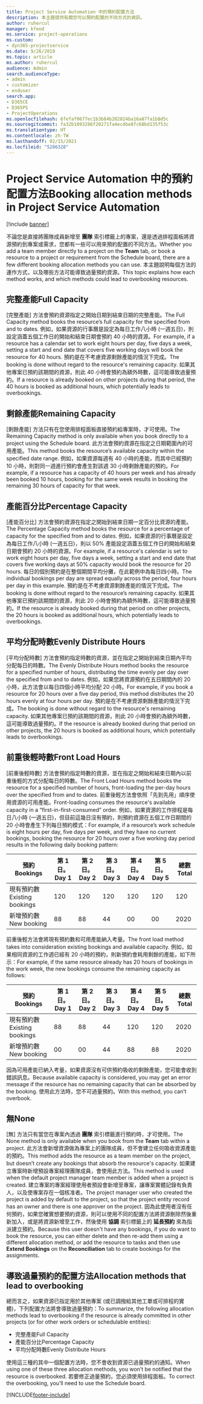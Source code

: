 ```yaml
---
title: Project Service Automation 中的預約配置方法
description: 本主題提供有關您可以預約配置的不同方式的資訊。
author: ruhercul
manager: kfend
ms.service: project-operations
ms.custom:
- dyn365-projectservice
ms.date: 9/26/2019
ms.topic: article
ms.author: ruhercul
audience: Admin
search.audienceType:
- admin
- customizer
- enduser
search.app:
- D365CE
- D365PS
- ProjectOperations
ms.openlocfilehash: 6fefaf0677ec1b3b84b202824ba16a87fa1b8d5c
ms.sourcegitcommit: fa32b1893286f20271fa4ec4be8fc68bd135f53c
ms.translationtype: HT
ms.contentlocale: zh-TW
ms.lasthandoff: 02/15/2021
ms.locfileid: "5286328"
---
```

# <a name="booking-allocation-methods-in-project-service-automation"></a><span data-ttu-id="5a9bf-103">Project Service Automation 中的預約配置方法</span><span class="sxs-lookup"><span data-stu-id="5a9bf-103">Booking allocation methods in Project Service Automation</span></span>

[!include [banner](../includes/psa-now-project-operations.md)]

<span data-ttu-id="5a9bf-104">不論您是直接將團隊成員新增至 **團隊** 索引標籤上的專案，還是透過排程面板將資源預約到專案或需求，您都有一些可以用來預約配置的不同方法。</span><span class="sxs-lookup"><span data-stu-id="5a9bf-104">Whether you add a team member directly to a project on the **Team** tab, or book a resource to a project or requirement from the Schedule board, there are a few different booking allocation methods you can use.</span></span> <span data-ttu-id="5a9bf-105">本主題說明每個方法的運作方式，以及哪些方法可能導致過量預約資源。</span><span class="sxs-lookup"><span data-stu-id="5a9bf-105">This topic explains how each method works, and which methods could lead to overbooking resources.</span></span>

## <a name="full-capacity"></a><span data-ttu-id="5a9bf-106">完整產能</span><span class="sxs-lookup"><span data-stu-id="5a9bf-106">Full Capacity</span></span> 
<span data-ttu-id="5a9bf-107">[完整產能] 方法會預約資源指定之開始日期到結束日期的完整產能。</span><span class="sxs-lookup"><span data-stu-id="5a9bf-107">The Full Capacity method books the resource’s full capacity for the specified from and to dates.</span></span> <span data-ttu-id="5a9bf-108">例如，如果資源的行事曆是設定為每日工作八小時 (一週五日)，則設定涵蓋五個工作日的開始和結束日期會預約 40 小時的資源。</span><span class="sxs-lookup"><span data-stu-id="5a9bf-108">For example, if a resource has a calendar set to work eight hours per day, five days a week, setting a start and end date that covers five working days will book the resource for 40 hours.</span></span> <span data-ttu-id="5a9bf-109">預約是在不考慮資源剩餘產能的情況下完成。</span><span class="sxs-lookup"><span data-stu-id="5a9bf-109">The booking is done without regard to the resource's remaining capacity.</span></span> <span data-ttu-id="5a9bf-110">如果其他專案已預約該期間的資源，則此 40 小時會預約為額外時數，這可能導致過量預約。</span><span class="sxs-lookup"><span data-stu-id="5a9bf-110">If a resource is already booked on other projects during that period, the 40 hours is booked as additional hours, which potentially leads to overbookings.</span></span>

## <a name="remaining-capacity"></a><span data-ttu-id="5a9bf-111">剩餘產能</span><span class="sxs-lookup"><span data-stu-id="5a9bf-111">Remaining Capacity</span></span>
<span data-ttu-id="5a9bf-112">[剩餘產能] 方法只有在您使用排程面板直接預約給專案時，才可使用。</span><span class="sxs-lookup"><span data-stu-id="5a9bf-112">The Remaining Capacity method is only available when you book directly to a project using the Schedule board.</span></span> <span data-ttu-id="5a9bf-113">此方法會預約資源在指定之日期範圍內的可用產能。</span><span class="sxs-lookup"><span data-stu-id="5a9bf-113">This method books the resource’s available capacity within the specified date range.</span></span> <span data-ttu-id="5a9bf-114">例如，如果資源每週有 40 小時的產能，而其中已經預約 10 小時，則對同一週進行預約會產生對該週 30 小時剩餘產能的預約。</span><span class="sxs-lookup"><span data-stu-id="5a9bf-114">For example, if a resource has a capacity of 40 hours per week and has already been booked 10 hours, booking for the same week results in booking the remaining 30 hours of capacity for that week.</span></span>

## <a name="percentage-capacity"></a><span data-ttu-id="5a9bf-115">產能百分比</span><span class="sxs-lookup"><span data-stu-id="5a9bf-115">Percentage Capacity</span></span>
<span data-ttu-id="5a9bf-116">[產能百分比] 方法會預約資源在指定之開始到結束日期一定百分比資源的產能。</span><span class="sxs-lookup"><span data-stu-id="5a9bf-116">The Percentage Capacity method books the resource for a percentage of capacity for the specified from and to dates.</span></span> <span data-ttu-id="5a9bf-117">例如，如果資源的行事曆是設定為每日工作八小時 (一週五日)，則以 50% 產能設定涵蓋五個工作日的開始和結束日期會預約 20 小時的資源。</span><span class="sxs-lookup"><span data-stu-id="5a9bf-117">For example, if a resource's calendar is set to work eight hours per day, five days a week, setting a start and end date that covers five working days at 50% capacity would book the resource for 20 hours.</span></span> <span data-ttu-id="5a9bf-118">每日的個別預約是在整個期間平均分攤，在此範例中為每日四小時。</span><span class="sxs-lookup"><span data-stu-id="5a9bf-118">The individual bookings per day are spread equally across the period, four hours per day in this example.</span></span> <span data-ttu-id="5a9bf-119">預約是在不考慮資源剩餘產能的情況下完成。</span><span class="sxs-lookup"><span data-stu-id="5a9bf-119">The booking is done without regard to the resource’s remaining capacity.</span></span> <span data-ttu-id="5a9bf-120">如果其他專案已預約該期間的資源，則此 20 小時會預約為額外時數，這可能導致過量預約。</span><span class="sxs-lookup"><span data-stu-id="5a9bf-120">If the resource is already booked during that period on other projects, the 20 hours is booked as additional hours, which potentially leads to overbookings.</span></span>

## <a name="evenly-distribute-hours"></a><span data-ttu-id="5a9bf-121">平均分配時數</span><span class="sxs-lookup"><span data-stu-id="5a9bf-121">Evenly Distribute Hours</span></span>
<span data-ttu-id="5a9bf-122">[平均分配時數] 方法會預約指定時數的資源，並在指定之開始到結束日期內平均分配每日的時數。</span><span class="sxs-lookup"><span data-stu-id="5a9bf-122">The Evenly Distribute Hours method books the resource for a specified number of hours, distributing the time evenly per day over the specified from and to dates.</span></span> <span data-ttu-id="5a9bf-123">例如，如果您將資源預約在五日期間內的 20 小時，此方法會以每日四個小時平均分配 20 小時。</span><span class="sxs-lookup"><span data-stu-id="5a9bf-123">For example, if you book a resource for 20 hours over a five day period, this method distributes the 20 hours evenly at four hours per day.</span></span> <span data-ttu-id="5a9bf-124">預約是在不考慮資源剩餘產能的情況下完成。</span><span class="sxs-lookup"><span data-stu-id="5a9bf-124">The booking is done without regard to the resource's remaining capacity.</span></span> <span data-ttu-id="5a9bf-125">如果其他專案已預約該期間的資源，則此 20 小時會預約為額外時數，這可能導致過量預約。</span><span class="sxs-lookup"><span data-stu-id="5a9bf-125">If the resource is already booked during that period on other projects, the 20 hours is booked as additional hours, which potentially leads to overbookings.</span></span>

## <a name="front-load-hours"></a><span data-ttu-id="5a9bf-126">前重後輕時數</span><span class="sxs-lookup"><span data-stu-id="5a9bf-126">Front Load Hours</span></span>
<span data-ttu-id="5a9bf-127">[前重後輕時數] 方法會預約指定時數的資源，並在指定之開始和結束日期內以前重後輕的方式分配每日的時數。</span><span class="sxs-lookup"><span data-stu-id="5a9bf-127">The Front Load Hours method books the resource for a specified number of hours, front-loading the per-day hours over the specified from and to dates.</span></span> <span data-ttu-id="5a9bf-128">前重後輕方法會依照「先到先用」順序使用資源的可用產能。</span><span class="sxs-lookup"><span data-stu-id="5a9bf-128">Front-loading consumes the resource's available capacity in a “first-in-first-consumed” order.</span></span> <span data-ttu-id="5a9bf-129">例如，如果資源的工作排程是每日八小時 (一週五日)，但目前這幾日沒有預約，則預約資源在五個工作日期間的 20 小時會產生下列每日預約模式：</span><span class="sxs-lookup"><span data-stu-id="5a9bf-129">For example, if a resource’s work schedule is eight hours per day, five days per week, and they have no current bookings, booking the resource for 20 hours over a five working day period results in the following daily booking pattern:</span></span> 

|         <span data-ttu-id="5a9bf-130">預約</span><span class="sxs-lookup"><span data-stu-id="5a9bf-130">Bookings</span></span>          |    <span data-ttu-id="5a9bf-131">第 1 日。</span><span class="sxs-lookup"><span data-stu-id="5a9bf-131">Day 1</span></span>    |    <span data-ttu-id="5a9bf-132">第 2 日。</span><span class="sxs-lookup"><span data-stu-id="5a9bf-132">Day 2</span></span>    |    <span data-ttu-id="5a9bf-133">第 3 日。</span><span class="sxs-lookup"><span data-stu-id="5a9bf-133">Day 3</span></span>    |    <span data-ttu-id="5a9bf-134">第 4 日。</span><span class="sxs-lookup"><span data-stu-id="5a9bf-134">Day 4</span></span>    |    <span data-ttu-id="5a9bf-135">第 5 日。</span><span class="sxs-lookup"><span data-stu-id="5a9bf-135">Day 5</span></span>    |    <span data-ttu-id="5a9bf-136">總數</span><span class="sxs-lookup"><span data-stu-id="5a9bf-136">Total</span></span>    |
|---------------------------|-------------|-------------|-------------|-------------|-------------|-------------|
|    <span data-ttu-id="5a9bf-137">現有預約數</span><span class="sxs-lookup"><span data-stu-id="5a9bf-137">Existing   bookings</span></span>    |    <span data-ttu-id="5a9bf-138">12</span><span class="sxs-lookup"><span data-stu-id="5a9bf-138">0</span></span>        |    <span data-ttu-id="5a9bf-139">12</span><span class="sxs-lookup"><span data-stu-id="5a9bf-139">0</span></span>        |    <span data-ttu-id="5a9bf-140">12</span><span class="sxs-lookup"><span data-stu-id="5a9bf-140">0</span></span>        |    <span data-ttu-id="5a9bf-141">12</span><span class="sxs-lookup"><span data-stu-id="5a9bf-141">0</span></span>        |    <span data-ttu-id="5a9bf-142">12</span><span class="sxs-lookup"><span data-stu-id="5a9bf-142">0</span></span>        |    <span data-ttu-id="5a9bf-143">12</span><span class="sxs-lookup"><span data-stu-id="5a9bf-143">0</span></span>        |
|    <span data-ttu-id="5a9bf-144">新增預約數</span><span class="sxs-lookup"><span data-stu-id="5a9bf-144">New   booking</span></span>          |    <span data-ttu-id="5a9bf-145">8</span><span class="sxs-lookup"><span data-stu-id="5a9bf-145">8</span></span>        |    <span data-ttu-id="5a9bf-146">8</span><span class="sxs-lookup"><span data-stu-id="5a9bf-146">8</span></span>        |    <span data-ttu-id="5a9bf-147">4</span><span class="sxs-lookup"><span data-stu-id="5a9bf-147">4</span></span>        |    <span data-ttu-id="5a9bf-148">0</span><span class="sxs-lookup"><span data-stu-id="5a9bf-148">0</span></span>        |    <span data-ttu-id="5a9bf-149">0</span><span class="sxs-lookup"><span data-stu-id="5a9bf-149">0</span></span>        |    <span data-ttu-id="5a9bf-150">20</span><span class="sxs-lookup"><span data-stu-id="5a9bf-150">20</span></span>       |

<span data-ttu-id="5a9bf-151">前重後輕方法會將現有預約數和可用產能納入考量。</span><span class="sxs-lookup"><span data-stu-id="5a9bf-151">The front load method takes into consideration existing bookings and available capacity.</span></span> <span data-ttu-id="5a9bf-152">例如，如果相同資源的工作週已經有 20 小時的預約，則新預約會耗用剩餘的產能，如下所示：</span><span class="sxs-lookup"><span data-stu-id="5a9bf-152">For example, if the same resource already has 20 hours of bookings in the work week, the new bookings consume the remaining capacity as follows:</span></span>

|   <span data-ttu-id="5a9bf-153">預約</span><span class="sxs-lookup"><span data-stu-id="5a9bf-153">Bookings</span></span>          | <span data-ttu-id="5a9bf-154">第 1 日。</span><span class="sxs-lookup"><span data-stu-id="5a9bf-154">Day 1</span></span> | <span data-ttu-id="5a9bf-155">第 2 日。</span><span class="sxs-lookup"><span data-stu-id="5a9bf-155">Day 2</span></span> | <span data-ttu-id="5a9bf-156">第 3 日。</span><span class="sxs-lookup"><span data-stu-id="5a9bf-156">Day 3</span></span> | <span data-ttu-id="5a9bf-157">第 4 日。</span><span class="sxs-lookup"><span data-stu-id="5a9bf-157">Day 4</span></span> | <span data-ttu-id="5a9bf-158">第 5 日。</span><span class="sxs-lookup"><span data-stu-id="5a9bf-158">Day 5</span></span> | <span data-ttu-id="5a9bf-159">總數</span><span class="sxs-lookup"><span data-stu-id="5a9bf-159">Total</span></span> |
|---------------------|-------|-------|-------|-------|-------|-------|
| <span data-ttu-id="5a9bf-160">現有預約數</span><span class="sxs-lookup"><span data-stu-id="5a9bf-160">Existing   bookings</span></span> | <span data-ttu-id="5a9bf-161">8</span><span class="sxs-lookup"><span data-stu-id="5a9bf-161">8</span></span>     | <span data-ttu-id="5a9bf-162">8</span><span class="sxs-lookup"><span data-stu-id="5a9bf-162">8</span></span>     | <span data-ttu-id="5a9bf-163">4</span><span class="sxs-lookup"><span data-stu-id="5a9bf-163">4</span></span>     | <span data-ttu-id="5a9bf-164">12</span><span class="sxs-lookup"><span data-stu-id="5a9bf-164">0</span></span>     | <span data-ttu-id="5a9bf-165">12</span><span class="sxs-lookup"><span data-stu-id="5a9bf-165">0</span></span>     | <span data-ttu-id="5a9bf-166">20</span><span class="sxs-lookup"><span data-stu-id="5a9bf-166">20</span></span>    |
| <span data-ttu-id="5a9bf-167">新增預約數</span><span class="sxs-lookup"><span data-stu-id="5a9bf-167">New   booking</span></span>       | <span data-ttu-id="5a9bf-168">0</span><span class="sxs-lookup"><span data-stu-id="5a9bf-168">0</span></span>     | <span data-ttu-id="5a9bf-169">0</span><span class="sxs-lookup"><span data-stu-id="5a9bf-169">0</span></span>     | <span data-ttu-id="5a9bf-170">4</span><span class="sxs-lookup"><span data-stu-id="5a9bf-170">4</span></span>     | <span data-ttu-id="5a9bf-171">8</span><span class="sxs-lookup"><span data-stu-id="5a9bf-171">8</span></span>     | <span data-ttu-id="5a9bf-172">8</span><span class="sxs-lookup"><span data-stu-id="5a9bf-172">8</span></span>     | <span data-ttu-id="5a9bf-173">20</span><span class="sxs-lookup"><span data-stu-id="5a9bf-173">20</span></span>    |

<span data-ttu-id="5a9bf-174">因為可用產能已納入考量，如果資源沒有可供預約吸收的剩餘產能，您可能會收到錯誤訊息。</span><span class="sxs-lookup"><span data-stu-id="5a9bf-174">Because available capacity is considered, you may get an error message if the resource has no remaining capacity that can be absorbed by the booking.</span></span> <span data-ttu-id="5a9bf-175">使用此方法時，您不可過量預約。</span><span class="sxs-lookup"><span data-stu-id="5a9bf-175">With this method, you can’t overbook.</span></span>

## <a name="none"></a><span data-ttu-id="5a9bf-176">無</span><span class="sxs-lookup"><span data-stu-id="5a9bf-176">None</span></span>
<span data-ttu-id="5a9bf-177">[無] 方法只有當您在專案內透過 **團隊** 索引標籤進行預約時，才可使用。</span><span class="sxs-lookup"><span data-stu-id="5a9bf-177">The None method is only available when you book from the **Team** tab within a project.</span></span> <span data-ttu-id="5a9bf-178">此方法會新增資源做為專案上的團隊成員，但不會建立任何吸收資源產能的預約。</span><span class="sxs-lookup"><span data-stu-id="5a9bf-178">This method adds the resource as a team member on the project, but doesn’t create any bookings that absorb the resource's capacity.</span></span> <span data-ttu-id="5a9bf-179">如果建立專案時新增預設專案經理團隊成員，會使用此方法。</span><span class="sxs-lookup"><span data-stu-id="5a9bf-179">This method is used when the default project manager team member is added when a project is created.</span></span> <span data-ttu-id="5a9bf-180">建立專案的專案經理使用者預設會新增至專案，讓專案實體記錄有負責人，以及使專案存在一個核准者。</span><span class="sxs-lookup"><span data-stu-id="5a9bf-180">The project manager user who created the project is added by default to the project, so that the project entity record has an owner and there is one approver on the project.</span></span> <span data-ttu-id="5a9bf-181">因為此使用者沒有任何預約，如果您確實想要預約資源，則可以使用不同的配置方法將資源刪除然後重新加入，或是將資源新增至工作，然後使用 **協調** 索引標籤上的 **延長預約** 來為指派建立預約。</span><span class="sxs-lookup"><span data-stu-id="5a9bf-181">Because this user doesn't have any bookings, if you do want to book the resource, you can either delete and then re-add them using a different allocation method, or add the resource to tasks and then use **Extend Bookings** on the **Reconciliation** tab to create bookings for the assignments.</span></span>

## <a name="allocation-methods-that-lead-to-overbooking"></a><span data-ttu-id="5a9bf-182">導致過量預約的配置方法</span><span class="sxs-lookup"><span data-stu-id="5a9bf-182">Allocation methods that lead to overbooking</span></span>
<span data-ttu-id="5a9bf-183">總而言之，如果資源已指定用於其他專案 (或已調撥給其他工單或可排程的實體)，下列配置方法將會導致過量預約：</span><span class="sxs-lookup"><span data-stu-id="5a9bf-183">To summarize, the following allocation methods lead to overbooking if the resource is already committed in other projects (or for other work orders or schedulable entities):</span></span>

- <span data-ttu-id="5a9bf-184">完整產能</span><span class="sxs-lookup"><span data-stu-id="5a9bf-184">Full Capacity</span></span>
- <span data-ttu-id="5a9bf-185">產能百分比</span><span class="sxs-lookup"><span data-stu-id="5a9bf-185">Percentage Capacity</span></span>
- <span data-ttu-id="5a9bf-186">平均分配時數</span><span class="sxs-lookup"><span data-stu-id="5a9bf-186">Evenly Distribute Hours</span></span>

<span data-ttu-id="5a9bf-187">使用這三種的其中一個配置方法時，您不會收到資源已過量預約的通知。</span><span class="sxs-lookup"><span data-stu-id="5a9bf-187">When using one of these three allocation methods, you won’t be notified that the resource is overbooked.</span></span> <span data-ttu-id="5a9bf-188">若要修正過量預約，您必須使用排程面板。</span><span class="sxs-lookup"><span data-stu-id="5a9bf-188">To correct the overbooking, you’ll need to use the Schedule board.</span></span>


[!INCLUDE[footer-include](../includes/footer-banner.md)]